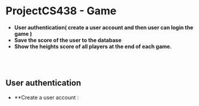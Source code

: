 # ProjectCS438 - Game <br>
* **User authentication( create a user account and then user can login the game )**<br>
* **Save the score of the user to the database** <br>
* **Show the heights score of all players at the end  of each game.** <br>

<br><br>

## User authentication
* **Create a user account :
